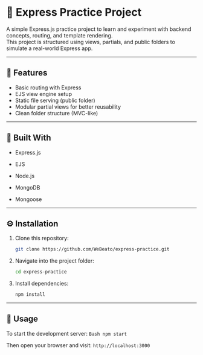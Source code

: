 # 🧠 Express Practice Project

A simple Express.js practice project to learn and experiment with backend concepts, routing, and template rendering.  
This project is structured using views, partials, and public folders to simulate a real-world Express app.

---

## 🚀 Features
- Basic routing with Express
- EJS view engine setup
- Static file serving (public folder)
- Modular partial views for better reusability
- Clean folder structure (MVC-like)

---

## 🧰 Built With

- Express.js

- EJS

- Node.js

- MongoDB

- Mongoose

---

## ⚙️ Installation
1. Clone this repository:
    ```Bash
    git clone https://github.com/WeBeato/express-practice.git
    ```

2. Navigate into the project folder:
    ```Bash
    cd express-practice
    ```

3. Install dependencies:
    ```Bash
    npm install
    ```

---

## 🧩 Usage

To start the development server:
    ```Bash
    npm start
    ```

Then open your browser and visit:
    ```
    http://localhost:3000
    ```
